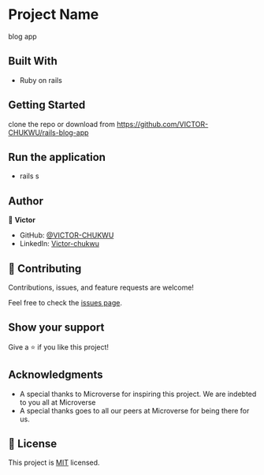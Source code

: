 # Project Name
blog app 

## Built With

- Ruby on rails

## Getting Started


clone the repo or download from https://github.com/VICTOR-CHUKWU/rails-blog-app
## Run the application
- rails s

## Author
👤 **Victor**

- GitHub: [@VICTOR-CHUKWU](https://github.com/VICTOR-CHUKWU)
- LinkedIn: [Victor-chukwu](https://www.linkedin.com/in/victor-chukwu-95a020143)

## 🤝 Contributing

Contributions, issues, and feature requests are welcome!

Feel free to check the [issues page](../../issues).

## Show your support

Give a ⭐️ if you like this project!

## Acknowledgments

- A special thanks to Microverse for inspiring this project. We are indebted to you all at Microverse
- A special thanks goes to all our peers at Microverse for being there for us.

## 📝 License

This project is [MIT](./MIT.md) licensed.
